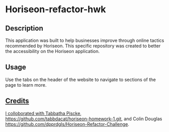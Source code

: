 # Horiseon-refactor-hwk

## Description

This application was built to help businesses improve through online tactics recommended by Horiseon. This specific repository was created to better the accessibility on the Horiseon application.

## Usage

Use the tabs on the header of the website to navigate to sections of the page to learn more.

<a href="./assets/images/headerscreenshot.jpg">

## Credits

I colloborated with Tabbatha Piscke, https://github.com/tabbdacat/horiseon-homework-1.git,
and Colin Douglas https://github.com/dpprdgls/Horiseon-Refactor-Challenge. 